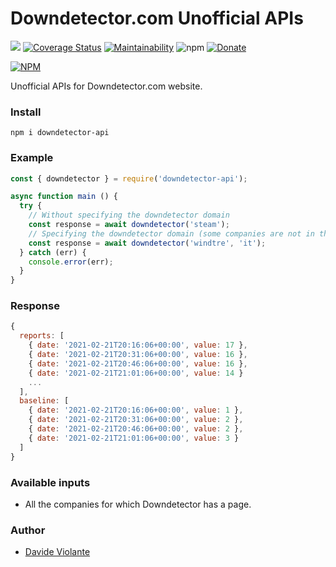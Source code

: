 # Downdetector.com Unofficial APIs
[![](https://github.com/davideviolante/downdetector-api/workflows/Node.js%20CI/badge.svg)](https://github.com/DavideViolante/downdetector-api/actions?query=workflow%3A"Node.js+CI") [![Coverage Status](https://coveralls.io/repos/github/DavideViolante/downdetector-api/badge.svg?branch=master)](https://coveralls.io/github/DavideViolante/downdetector-api?branch=master)  [![Maintainability](https://api.codeclimate.com/v1/badges/ce48adbd97ff85557918/maintainability)](https://codeclimate.com/github/DavideViolante/downdetector-api/maintainability) ![npm](https://img.shields.io/npm/dm/downdetector-api) [![Donate](https://img.shields.io/badge/paypal-donate-179BD7.svg)](https://www.paypal.me/dviolante)

[![NPM](https://nodei.co/npm/downdetector-api.png)](https://nodei.co/npm/downdetector-api/)

Unofficial APIs for Downdetector.com website.

### Install
`npm i downdetector-api`

### Example
```js
const { downdetector } = require('downdetector-api');

async function main () {
  try {
    // Without specifying the downdetector domain
    const response = await downdetector('steam');
    // Specifying the downdetector domain (some companies are not in the .com domain)
    const response = await downdetector('windtre', 'it');
  } catch (err) {
    console.error(err);
  }
}
```

### Response
```js
{
  reports: [
    { date: '2021-02-21T20:16:06+00:00', value: 17 },
    { date: '2021-02-21T20:31:06+00:00', value: 16 },
    { date: '2021-02-21T20:46:06+00:00', value: 16 },
    { date: '2021-02-21T21:01:06+00:00', value: 14 }
    ...
  ],
  baseline: [
    { date: '2021-02-21T20:16:06+00:00', value: 1 },
    { date: '2021-02-21T20:31:06+00:00', value: 2 },
    { date: '2021-02-21T20:46:06+00:00', value: 2 },
    { date: '2021-02-21T21:01:06+00:00', value: 3 }
  ]
}
```

### Available inputs
- All the companies for which Downdetector has a page. 

### Author
- [Davide Violante](https://github.com/DavideViolante/)

